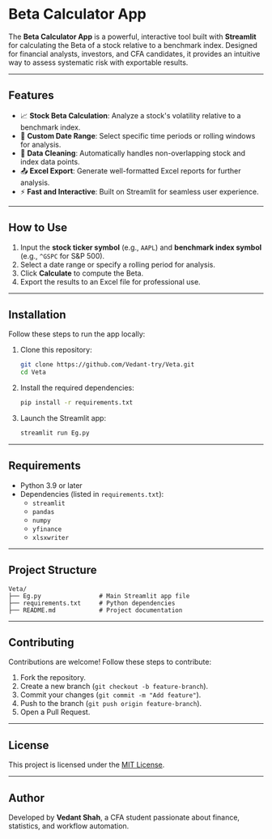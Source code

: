
# **Beta Calculator App**

The **Beta Calculator App** is a powerful, interactive tool built with **Streamlit** for calculating the Beta of a stock relative to a benchmark index. Designed for financial analysts, investors, and CFA candidates, it provides an intuitive way to assess systematic risk with exportable results.

---

## **Features**

- 📈 **Stock Beta Calculation**: Analyze a stock's volatility relative to a benchmark index.
- 📅 **Custom Date Range**: Select specific time periods or rolling windows for analysis.
- 🧹 **Data Cleaning**: Automatically handles non-overlapping stock and index data points.
- 📤 **Excel Export**: Generate well-formatted Excel reports for further analysis.
- ⚡ **Fast and Interactive**: Built on Streamlit for seamless user experience.

---

## **How to Use**

1. Input the **stock ticker symbol** (e.g., `AAPL`) and **benchmark index symbol** (e.g., `^GSPC` for S&P 500).
2. Select a date range or specify a rolling period for analysis.
3. Click **Calculate** to compute the Beta.
4. Export the results to an Excel file for professional use.

---

## **Installation**

Follow these steps to run the app locally:

1. Clone this repository:
   ```bash
   git clone https://github.com/Vedant-try/Veta.git
   cd Veta
   ```

2. Install the required dependencies:
   ```bash
   pip install -r requirements.txt
   ```

3. Launch the Streamlit app:
   ```bash
   streamlit run Eg.py
   ```

---

## **Requirements**

- Python 3.9 or later  
- Dependencies (listed in `requirements.txt`):
  - `streamlit`
  - `pandas`
  - `numpy`
  - `yfinance`
  - `xlsxwriter`

---

## **Project Structure**

```
Veta/
├── Eg.py                # Main Streamlit app file
├── requirements.txt     # Python dependencies
├── README.md            # Project documentation
```

---

## **Contributing**

Contributions are welcome! Follow these steps to contribute:
1. Fork the repository.
2. Create a new branch (`git checkout -b feature-branch`).
3. Commit your changes (`git commit -m "Add feature"`).
4. Push to the branch (`git push origin feature-branch`).
5. Open a Pull Request.

---

## **License**

This project is licensed under the [MIT License](LICENSE).

---

## **Author**

Developed by **Vedant Shah**, a CFA student passionate about finance, statistics, and workflow automation.

 
 
